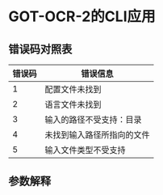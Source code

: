 # GOT-OCR-2的CLI应用

## 错误码对照表

| 错误码 | 错误信息          |
|-----|---------------|
| 1   | 配置文件未找到       |
| 2   | 语言文件未找到       |
| 3   | 输入的路径不受支持：目录  |
| 4   | 未找到输入路径所指向的文件 |
| 5   | 输入文件类型不受支持    |

## 参数解释